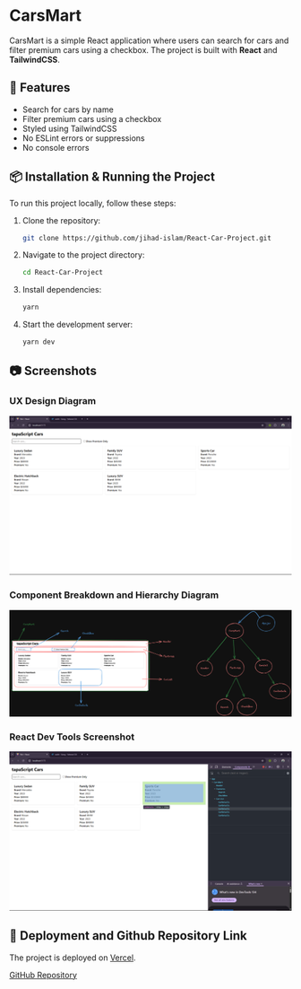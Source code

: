 # CarsMart

CarsMart is a simple React application where users can search for cars and filter premium cars using a checkbox. The project is built with **React** and **TailwindCSS**.

## 📂 Features

- Search for cars by name
- Filter premium cars using a checkbox
- Styled using TailwindCSS
- No ESLint errors or suppressions
- No console errors

## 📦 Installation & Running the Project

To run this project locally, follow these steps:

1. Clone the repository:
   ```sh
   git clone https://github.com/jihad-islam/React-Car-Project.git
   ```
2. Navigate to the project directory:
   ```sh
   cd React-Car-Project
   ```
3. Install dependencies:
   ```sh
   yarn
   ```
4. Start the development server:
   ```sh
   yarn dev
   ```

## 📷 Screenshots

### UX Design Diagram

![UX Design](./src/assets/ux.png)

### Component Breakdown and Hierarchy Diagram

![Component Hierarchy](./src/assets/car_hierarchy.png)

### React Dev Tools Screenshot

![React Dev Tools](./src/assets/component.png)

## 🚀 Deployment and Github Repository Link

The project is deployed on [Vercel](https://react-car-project-gamma.vercel.app/).

[GitHub Repository](https://github.com/jihad-islam/React-Car-Project.git)
